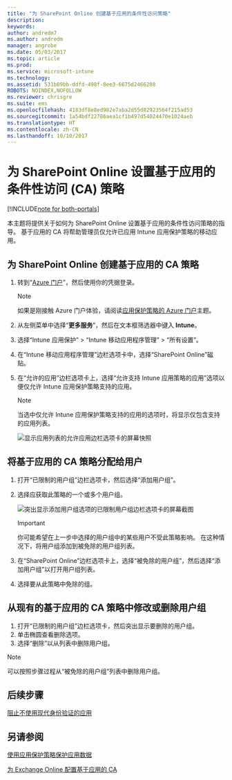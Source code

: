 ```yaml
---
title: "为 SharePoint Online 创建基于应用的条件性访问策略"
description: 
keywords: 
author: andredm7
ms.author: andredm
manager: angrobe
ms.date: 05/03/2017
ms.topic: article
ms.prod: 
ms.service: microsoft-intune
ms.technology: 
ms.assetid: 531b09bb-ddfd-498f-8ee3-6675d2466208
ROBOTS: NOINDEX,NOFOLLOW
ms.reviewer: chrisgre
ms.suite: ems
ms.openlocfilehash: 4183df8e8ed982e7aba2d55d82923564f215ad53
ms.sourcegitcommit: 1a54bdf22786aea1cf1b497d54024470e1024aeb
ms.translationtype: HT
ms.contentlocale: zh-CN
ms.lasthandoff: 10/10/2017
---
```

# <a name="set-up-app-based-conditional-access-ca-policies-for-sharepoint-online"></a>为 SharePoint Online 设置基于应用的条件性访问 (CA) 策略

[!INCLUDE[note for both-portals](../includes/note-for-both-portals.md)]

本主题将提供关于如何为 SharePoint Online 设置基于应用的条件性访问策略的指导。 基于应用的 CA 将帮助管理员仅允许已应用 Intune 应用保护策略的移动应用。

## <a name="to-create-the-app-based-ca-policy-for-sharepoint-online"></a>为 SharePoint Online 创建基于应用的 CA 策略

1. 转到“[Azure 门户](https://portal.azure.com)”，然后使用你的凭据登录。

    > [!NOTE]
    > 如果是刚接触 Azure 门户体验，请阅读[应用保护策略的 Azure 门户](azure-portal-for-microsoft-intune-mam-policies.md)主题。

2. 从左侧菜单中选择“**更多服务**”，然后在文本框筛选器中键入 **Intune**。

3. 选择“Intune 应用保护” > “Intune 移动应用程序管理” > “所有设置”。

4. 在“Intune 移动应用程序管理”边栏选项卡中，选择“SharePoint Online”磁贴。

5. 在“允许的应用”边栏选项卡上，选择“允许支持 Intune 应用策略的应用”选项以便仅允许 Intune 应用保护策略支持的应用。

    > [!NOTE] 
    > 当选中仅允许 Intune 应用保护策略支持的应用的选项时，将显示仅包含支持的应用列表。

    ![显示应用列表的允许应用边栏选项卡的屏幕快照](../media/mam-ca-spo-allowed-apps.png)

## <a name="to-assign-app-based-ca-policies-to-your-users"></a>将基于应用的 CA 策略分配给用户

1. 打开“已限制的用户组”边栏选项卡，然后选择“添加用户组”。

2. 选择应获取此策略的一个或多个用户组。

    ![突出显示添加用户组选项的已限制用户组边栏选项卡的屏幕截图](../media/mam-ca-spo-restricted-groups.png)

    > [!IMPORTANT] 
    > 你可能希望在上一步中选择的用户组中的某些用户不受此策略影响。 在这种情况下，将用户组添加到被免除的用户组列表。 

3. 在“SharePoint Online”边栏选项卡上，选择“被免除的用户组”，然后选择“添加用户组”以打开用户组列表。

4. 选择要从此策略中免除的组。  

## <a name="to-modify-or-delete-user-groups-from-an-existing-app-based-ca-policy"></a>从现有的基于应用的 CA 策略中修改或删除用户组

1. 打开“已限制的用户组”边栏选项卡，然后突出显示要删除的用户组。
2. 单击椭圆查看删除选项。
3. 选择“删除”以从列表中删除用户组。

> [!NOTE] 
> 可以按照步骤过程从“被免除的用户组”列表中删除用户组。

## <a name="next-steps"></a>后续步骤

[阻止不使用现代身份验证的应用](block-apps-with-no-modern-authentication.md)

## <a name="see-also"></a>另请参阅

[使用应用保护策略保护应用数据](protect-app-data-using-mobile-app-management-policies-with-microsoft-intune.md)

[为 Exchange Online 配置基于应用的 CA](mam-ca-for-exchange-online.md)
